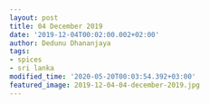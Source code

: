 ```yaml
---
layout: post
title: 04 December 2019
date: '2019-12-04T00:02:00.002+02:00'
author: Dedunu Dhananjaya
tags:
- spices
- sri lanka
modified_time: '2020-05-20T00:03:54.392+03:00'
featured_image: 2019-12-04-04-december-2019.jpg
---
```

